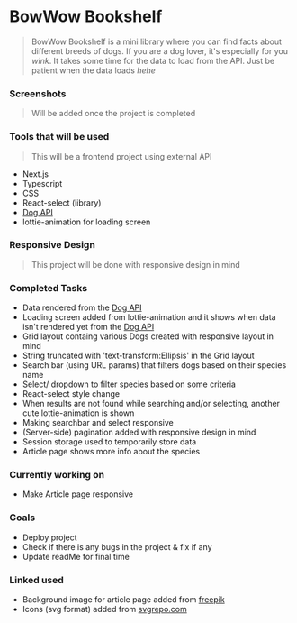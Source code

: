 # BowWow Bookshelf

> BowWow Bookshelf is a mini library where you can find facts about different breeds of dogs.
> If you are a dog lover, it's especially for you _wink_.
> It takes some time for the data to load from the API. Just be patient when the data loads _hehe_

### Screenshots

> Will be added once the project is completed

### Tools that will be used

> This will be a frontend project using external API

- Next.js
- Typescript
- CSS
- React-select (library)
- [Dog API](https://thedogapi.com/)
- lottie-animation for loading screen

### Responsive Design

> This project will be done with responsive design in mind

### Completed Tasks

- Data rendered from the [Dog API](https://thedogapi.com/)
- Loading screen added from lottie-animation and it shows when data isn't rendered yet from the [Dog API](https://thedogapi.com/)
- Grid layout containg various Dogs created with responsive layout in mind
- String truncated with 'text-transform:Ellipsis' in the Grid layout
- Search bar (using URL params) that filters dogs based on their species name
- Select/ dropdown to filter species based on some criteria
- React-select style change
- When results are not found while searching and/or selecting, another cute lottie-animation is shown
- Making searchbar and select responsive
- (Server-side) pagination added with responsive design in mind
- Session storage used to temporarily store data
- Article page shows more info about the species

### Currently working on

- Make Article page responsive

### Goals

- Deploy project
- Check if there is any bugs in the project & fix if any
- Update readMe for final time

### Linked used

- Background image for article page added from [freepik](https://www.freepik.com/free-vector/seamless-animal-pattern-background-cute-paw-print-vector-illustration_20266394.htm#query=cartoon%20dog%20paw%20print&position=39&from_view=keyword&track=ais&uuid=d40c7f50-d738-47f7-a885-8f49fa6672db)
- Icons (svg format) added from [svgrepo.com](https://www.svgrepo.com/)
